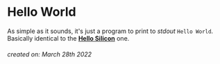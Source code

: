 # Hello World  
As simple as it sounds, it's just a program to print to _stdout_ ``Hello World``.  
Basically identical to the <a href='https://github.com/below/HelloSilicon'>**Hello Silicon**</a> one. 

###### _created on: March 28th 2022_
